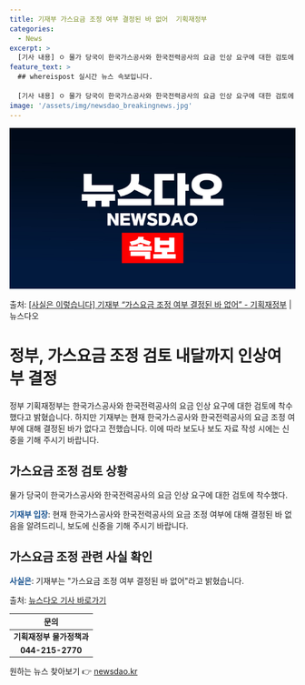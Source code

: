 ```yaml
---
title: 기재부 가스요금 조정 여부 결정된 바 없어  기획재정부
categories:
  - News
excerpt: >
  [기사 내용] ㅇ 물가 당국이 한국가스공사와 한국전력공사의 요금 인상 요구에 대한 검토에 착수했다. [기재부…
feature_text: >
  ## whereispost 실시간 뉴스 속보입니다.

  [기사 내용] ㅇ 물가 당국이 한국가스공사와 한국전력공사의 요금 인상 요구에 대한 검토에 착수했다. [기재부…
image: '/assets/img/newsdao_breakingnews.jpg'
---
```


![뉴스다오 속보](/assets/img/newsdao_breakingnews.jpg)

<p>출처: <a href="https://newsdao.kr/3977" rel="dofollow">[사실은 이렇습니다] 기재부 “가스요금 조정 여부 결정된 바 없어” - 기획재정부</a> | 뉴스다오</p>

<h1>정부, 가스요금 조정 검토 내달까지 인상여부 결정</h1>
<p data-ke-size="size16"></p>
정부 기획재정부는 한국가스공사와 한국전력공사의 요금 인상 요구에 대한 검토에 착수했다고 밝혔습니다. 하지만 기재부는 현재 한국가스공사와 한국전력공사의 요금 조정 여부에 대해 결정된 바가 없다고 전했습니다. 이에 따라 보도나 보도 자료 작성 시에는 신중을 기해 주시기 바랍니다.
<p data-ke-size="size16"></p>
<h2 data-ke-size="size26">가스요금 조정 검토 상황</h2>
<p data-ke-size="size16">물가 당국이 한국가스공사와 한국전력공사의 요금 인상 요구에 대한 검토에 착수했다.</p>
<p data-ke-size="size16"><b><span style="color: #1a5490;">기재부 입장</span></b>: 현재 한국가스공사와 한국전력공사의 요금 조정 여부에 대해 결정된 바 없음을 알려드리니, 보도에 신중을 기해 주시기 바랍니다.</p>
<p data-ke-size="size16"></p>
<h2 data-ke-size="size26">가스요금 조정 관련 사실 확인</h2>
<p data-ke-size="size16"><b><span style="color: #1a5490;">사실은</span></b>: 기재부는 "가스요금 조정 여부 결정된 바 없어"라고 밝혔습니다.</p>
<p data-ke-size="size16">출처: <a href="https://newsdao.kr/3977">뉴스다오 기사 바로가기</a></p>
<table>
<thead>
<tr>
<th style="text-align: center;">문의</th>
</tr>
</thead>
<tbody>
<tr>
<td style="text-align: center; height: 17px;"><b>기획재정부 물가정책과</b></td>
</tr>
<tr>
<td style="text-align: center;"><b>044-215-2770</b></td>
</tr>
</tbody>
</table>
<p data-ke-size="size16"></p> 

원하는 뉴스 찾아보기 👉 <a href="https://newsdao.kr" rel="dofollow">newsdao.kr</a>


